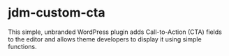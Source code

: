 # jdm-custom-cta
This simple, unbranded WordPress plugin adds Call-to-Action (CTA) fields to the editor and allows theme developers to display it using simple functions.

